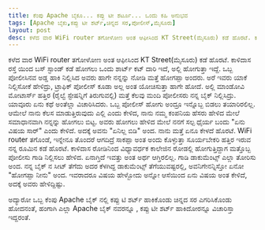 ```yaml
---
title: ಕೆಂಪು Apache ಬೈಕೂ... ಕಪ್ಪು ಟೀ ಶರ್ಟೂ... ಒಂದು ಕಹಿ ಅನುಭವ
tags: [Apache ಬೈಕು,ಕಪ್ಪು ಟೀ ಶರ್ಟ್,ಚಿನ್ನದ ಸರ,ಪೋಲೀಸ್,ಮೈಸೂರು]
layout: post
desc: ಕಳೆದ ವಾರ WiFi router ತಗೋಳೋಣ ಅಂತ ಆಫೀಸಿಂದ KT Street(ಮೈಸೂರು) ಕಡೆ ಹೊರಟೆ. ಕಾಳಿದಾಸ ರಸ್ತೆ ಯಿಂದ ಬಸ್ ಸ್ಟಾಂಡ್ ಕಡೆ ಹೋಗಲು ಒಂದು ಶಾರ್ಟ್ ಕಟ್ ದಾರಿ ಇದೆ, ಅಲ್ಲಿ ಹೋಗುತ್ತಾ ಇದ್ದೆ.
---
```

ಕಳೆದ ವಾರ WiFi router ತಗೋಳೋಣ ಅಂತ ಆಫೀಸಿಂದ KT Street(ಮೈಸೂರು) ಕಡೆ ಹೊರಟೆ. ಕಾಳಿದಾಸ ರಸ್ತೆ ಯಿಂದ ಬಸ್ ಸ್ಟಾಂಡ್ ಕಡೆ ಹೋಗಲು ಒಂದು ಶಾರ್ಟ್ ಕಟ್ ದಾರಿ ಇದೆ, ಅಲ್ಲಿ ಹೋಗುತ್ತಾ ಇದ್ದೆ. ಒಬ್ಬ  ಪೋಲೀಸಿನವ  ಅಡ್ಡ ಹಾಕಿ ನಿಲ್ಲಿಸಿದ ಅವರು ಹಾಗೇ ನನ್ನನ್ನು ನೋಡಿ ಮತ್ತೆ  ಹೋಗಪ್ಪಾ ಅಂದರು. ಅರೆ ಇವರು  ಯಾಕೆ ನಿಲ್ಲಿಸೋಕೆ ಹೇಳಿದ್ರು, ಟ್ರಾಫಿಕ್ ಪೋಲೀಸ್ ಕೂಡಾ ಅಲ್ಲ  ಅಂತ ಯೋಚಿಸುತ್ತಾ  ಹಾಗೇ ಹೋದೆ. ಅಲ್ಲಿ ಮಾಂಡೋವಿ  ಮೋಟಾರ್ಸ್ ಹತ್ತಿರ (ರೈಲ್ವೆ  ಸ್ಟೇಷನ್ನಿಗೆ ತಿರುಗುವಲ್ಲಿ) ಮತ್ತೆ  ಕೆಲವು  ಮಂದಿ  ಪೋಲೀಸರು   ನನ್ನ ಬೈಕ್  ನಿಲ್ಲಿಸಿದ್ರು. ಯಾವೂರು  ಏನು ಕಥೆ ಅಂತೆಲ್ಲಾ  ವಿಚಾರಿಸಿದರು. ಒಬ್ಬ ಪೋಲೀಸ್ ಹೋಗು ಅಂದ್ರೂ ಇನ್ನೊಬ್ಬ ಬಿಡಲು ತಯಾರಿರಲಿಲ್ಲ. ಆಮೇಲೆ ನಾನು ಕೆಲಸ ಮಾಡುತ್ತಿರುವುದು ಎಲ್ಲಿ ಎಂದು ಕೇಳಿದ, ನಾನು ನಮ್ಮ ಕಂಪನಿಯ ಹೆಸರು ಹೇಳಿದ ಮೇಲೆ ಸಮಾಧಾನವಾಗಿ ನನ್ನನ್ನು ಹೋಗಲು ಬಿಟ್ಟ. ಅವರು ಹೋಗಲು ಹೇಳಿದ ಮೇಲೆ ನನಗೆ  ಸಲ್ಪ ಧೈರ್ಯ ಬಂದು "ಏನು ವಿಷಯ  ಸಾರ್" ಎಂದು ಕೇಳಿದೆ. ಅದಕ್ಕೆ ಅವನು "ಏನಿಲ್ಲ ಬಿಡಿ" ಅಂದ. ನಾನು ಮತ್ತೆ ಏನೂ ಕೇಳದೆ  ಹೊರಟೆ. WiFi  router ತಗೊಂಡೆ, ಇನ್ನೇನೂ ತೊಂದರೆ ಆಗದಿದ್ರೆ ಸಾಕಪ್ಪಾ ಅಂತ ಅಂದು ಕೊಳ್ಳುತ್ತಾ  ಸೂರ್ಯಬೇಕರಿ ಹತ್ತಿರ ಇರುವ ನನ್ನ ರೂಮಿನ ಕಡೆ ಹೊರಟೆ. ಕಾಳಿದಾಸ ರೋಡಿನಿಂದ ವಿಧ್ಯಾವರ್ಧಕ ಕಾಲೇಜಿನ  ರೋಡಲ್ಲಿ ಹೋಗುತ್ತಿದ್ದಾಗ ಮತ್ತೊಬ್ಬ ಪೋಲೀಸು ಗಾಡಿ ನಿಲ್ಲಿಸಲು ಹೇಳಿದ. ಏನಾಗ್ತಿದೆ ಇವತ್ತು ಅಂತ ಅರ್ಥ ಆಗ್ತಿರಲಿಲ್ಲ. ಗಾಡಿ ಡಾಕುಮೆಂಟ್ಸ್ ಎಲ್ಲಾ ತೋರಿಸು ಅಂದ. ನನ್ನ   ಬೈಕ್ ನ  ಸೀಟ್ ತೆಗೆದು ಅದರ ಕೆಳಗಿದ್ದ ಡಾಕುಮೆಂಟ್ಸ್  ತೆಗೆಯುವಷ್ಟರಲ್ಲಿ, ಅವನಿಗೇನನ್ನಿಸ್ತೋ ಏನೋ  "ಹೋಗಪ್ಪಾ  ನೀನು" ಅಂದ.  ಇವರಾದರೂ ವಿಷಯ  ಹೇಳ್ಬೋದು ಅನ್ನೋ ಆಸೆಯಿಂದ  ಏನು ವಿಷಯ ಅಂತ ಕೇಳಿದೆ, ಅದಕ್ಕೆ ಅವರು ಹೇಳಿದ್ದಿಷ್ಟು.

ಅದ್ಯಾರೋ ಒಬ್ಬ ಕೆಂಪು  Apache ಬೈಕ್ ನಲ್ಲಿ  ಕಪ್ಪು ಟಿ ಶರ್ಟ್ ಹಾಕಿಕೊಂಡು ಚಿನ್ನದ ಸರ ಎಗರಿಸಿಕೊಂಡು  ಹೋದನಂತೆ, ಹಂಗಾಗಿ  ಎಲ್ಲಾ Apache ಬೈಕ್ ನವರನ್ನೂ , ಕಪ್ಪು  ಟೀ ಶರ್ಟ್ ಹಾಕಿದೋರನ್ನೂ ವಿಚಾರಿಸ್ತಾ ಇದ್ದರಂತೆ. 
